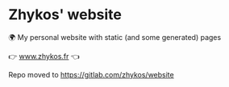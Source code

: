 # Zhykos' website
🌍 My personal website with static (and some generated) pages

👉 www.zhykos.fr 👈

Repo moved to https://gitlab.com/zhykos/website
